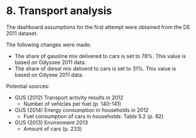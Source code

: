# 8. Transport analysis

The dashboard assumptions for the first attempt were obtained from the DE 2011 dataset.


The following changes were made:

- The share of gasoline mix delivered to cars is set to 78%. This value is based on Odyssee 2011 data.
- The share of diesel mix deliverd to cars is set to 31%. This value is based on Odysee 2011 data.


Potential sources:

- GUS (2012) Transport activity results in 2012
  * Number of vehicles per fuel (p. 140-141)
- GUS (2014) Energy consumption in households in 2012
  * Fuel consumption of cars in households: Table 5.2 (p. 82)
- GUS (2013) Environment 2013
  * Amount of cars (p. 233)
